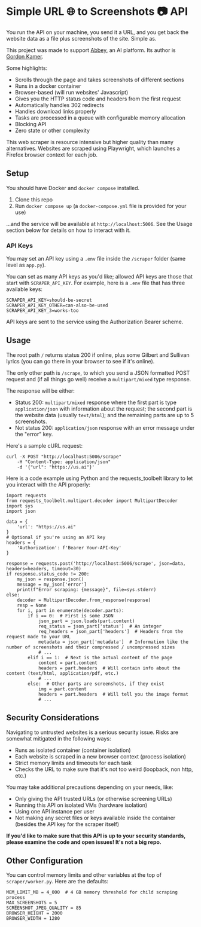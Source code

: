 # Simple URL 🌐 to Screenshots 📷 API

You run the API on your machine, you send it a URL, and you get back the website data as a file plus screenshots of the site. Simple as.

This project was made to support [Abbey](https://github.com/US-Artificial-Intelligence/abbey), an AI platform. Its author is [Gordon Kamer](https://x.com/gkamer8).

Some highlights:
- Scrolls through the page and takes screenshots of different sections
- Runs in a docker container
- Browser-based (will run websites' Javascript)
- Gives you the HTTP status code and headers from the first request
- Automatically handles 302 redirects
- Handles download links properly
- Tasks are processed in a queue with configurable memory allocation
- Blocking API
- Zero state or other complexity

This web scraper is resource intensive but higher quality than many alternatives. Websites are scraped using Playwright, which launches a Firefox browser context for each job.

## Setup

You should have Docker and `docker compose` installed.

1. Clone this repo
2. Run `docker compose up` (a `docker-compose.yml` file is provided for your use)

...and the service will be available at `http://localhost:5006`. See the Usage section below for details on how to interact with it.

### API Keys

You may set an API key using a `.env` file inside the `/scraper` folder (same level as `app.py`).

You can set as many API keys as you'd like; allowed API keys are those that start with `SCRAPER_API_KEY`. For example, here is a `.env` file that has three available keys:

```
SCRAPER_API_KEY=should-be-secret
SCRAPER_API_KEY_OTHER=can-also-be-used
SCRAPER_API_KEY_3=works-too
```

API keys are sent to the service using the Authorization Bearer scheme.

## Usage

The root path `/` returns status 200 if online, plus some Gilbert and Sullivan lyrics (you can go there in your browser to see if it's online).

The only other path is `/scrape`, to which you send a JSON formatted POST request and (if all things go well) receive a `multipart/mixed` type response.

The response will be either:

- Status 200: `multipart/mixed` response where the first part is type `application/json` with information about the request; the second part is the website data (usually `text/html`); and the remaining parts are up to 5 screenshots.
- Not status 200: `application/json` response with an error message under the "error" key.

Here's a sample cURL request:

```
curl -X POST "http://localhost:5006/scrape"
    -H "Content-Type: application/json"
    -d '{"url": "https://us.ai"}'
```

Here is a code example using Python and the requests_toolbelt library to let you interact with the API properly:

```
import requests
from requests_toolbelt.multipart.decoder import MultipartDecoder
import sys
import json

data = {
    'url': "https://us.ai"
}
# Optional if you're using an API key
headers = {
    'Authorization': f'Bearer Your-API-Key'
}

response = requests.post('http://localhost:5006/scrape', json=data, headers=headers, timeout=30)
if response.status_code != 200:
    my_json = response.json()
    message = my_json['error']
    print(f"Error scraping: {message}", file=sys.stderr)
else:
    decoder = MultipartDecoder.from_response(response)
    resp = None
    for i, part in enumerate(decoder.parts):
        if i == 0:  # First is some JSON
            json_part = json.loads(part.content)
            req_status = json_part['status']  # An integer
            req_headers = json_part['headers']  # Headers from the request made to your URL
            metadata = json_part['metadata']  # Information like the number of screenshots and their compressed / uncompressed sizes
            # ...
        elif i == 1:  # Next is the actual content of the page
            content = part.content
            headers = part.headers  # Will contain info about the content (text/html, application/pdf, etc.)
            # ...
        else:  # Other parts are screenshots, if they exist
            img = part.content
            headers = part.headers  # Will tell you the image format
            # ...
```

## Security Considerations

Navigating to untrusted websites is a serious security issue. Risks are somewhat mitigated in the following ways:

- Runs as isolated container (container isolation)
- Each website is scraped in a new browser context (process isolation)
- Strict memory limits and timeouts for each task
- Checks the URL to make sure that it's not too weird (loopback, non http, etc.)

You may take additional precautions depending on your needs, like:

- Only giving the API trusted URLs (or otherwise screening URLs)
- Running this API on isolated VMs (hardware isolation)
- Using one API instance per user
- Not making any secret files or keys available inside the container (besides the API key for the scraper itself)

**If you'd like to make sure that this API is up to your security standards, please examine the code and open issues! It's not a big repo.**

## Other Configuration

You can control memory limits and other variables at the top of `scraper/worker.py`. Here are the defaults:

```
MEM_LIMIT_MB = 4_000  # 4 GB memory threshold for child scraping process
MAX_SCREENSHOTS = 5
SCREENSHOT_JPEG_QUALITY = 85
BROWSER_HEIGHT = 2000
BROWSER_WIDTH = 1280
```
